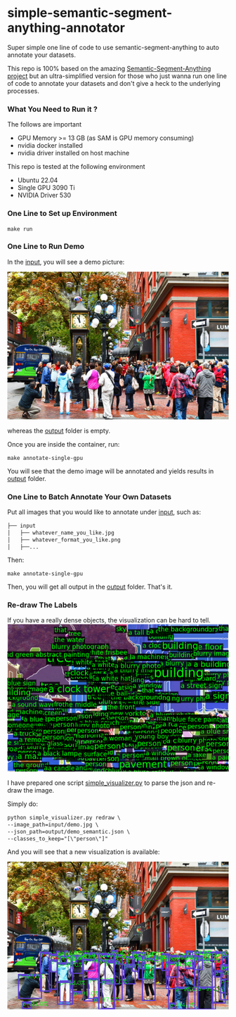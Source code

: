 # simple-semantic-segment-anything-annotator

Super simple one line of code to use semantic-segment-anything to auto annotate your datasets.

This repo is 100% based on the amazing [Semantic-Segment-Anything project](https://github.com/fudan-zvg/Semantic-Segment-Anything) but an ultra-simplified version
for those who just wanna run one line of code to annotate your datasets and don't give a heck to the underlying
processes.


### What You Need to Run it ?

The follows are important
- GPU Memory >= 13 GB (as SAM is GPU memory consuming)
- nvidia docker installed
- nvidia driver installed on host machine

This repo is tested at the following environment
- Ubuntu 22.04
- Single GPU 3090 Ti
- NVIDIA Driver 530

### One Line to Set up Environment

```
make run
```

### One Line to Run Demo

In the [input](input), you will see a demo picture:

![demo](input/demo.jpg)

whereas the [output](output) folder is empty.

Once you are inside the container, run:

```
make annotate-single-gpu
```

You will see that the demo image will be annotated and yields results in [output](output) folder.

### One Line to Batch Annotate Your Own Datasets

Put all images that you would like to annotate under [input](input), such as:

```
├── input
│   ├── whatever_name_you_like.jpg
│   ├── whatever_format_you_like.png
│   ├──...
```

Then:

```
make annotate-single-gpu
```

Then, you will get all output in the [output](output) folder. That's it.


### Re-draw The Labels

If you have a really dense objects, the visualization can be hard to tell. 
![demo_semantic](./output/demo_semantic.png)

I have prepared one script
[simple_visualizer.py](./simple_visualizer.py) to parse the json and re-draw the image.

Simply do:

```
python simple_visualizer.py redraw \
--image_path=input/demo.jpg \
--json_path=output/demo_semantic.json \
--classes_to_keep="[\"person\"]"
```

And you will see that a new visualization is available:

![demo_semantic](./output/demo_semantic.json.parsed.png)
